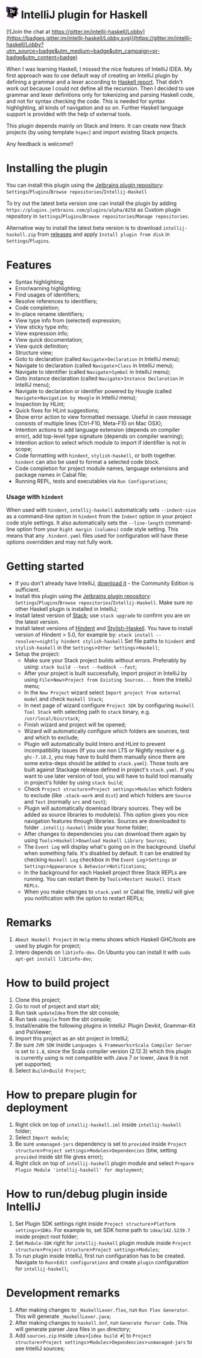 # ![logo](logo/icon_intellij_haskell_32.png) IntelliJ plugin for Haskell

[![Join the chat at https://gitter.im/intellij-haskell/Lobby](https://badges.gitter.im/intellij-haskell/Lobby.svg)](https://gitter.im/intellij-haskell/Lobby?utm_source=badge&utm_medium=badge&utm_campaign=pr-badge&utm_content=badge)

When I was learning Haskell, I missed the nice features of IntelliJ IDEA. My first approach
was to use default way of creating an IntelliJ plugin by defining a grammar and a lexer according to
[Haskell report](http://www.haskell.org/onlinereport/haskell2010/haskellch10.html). That didn't work out because I could not define all 
the recursion. 
Then I decided to use grammar and lexer definitions only for tokenizing and parsing Haskell code, and not for syntax checking the code. This is needed for syntax highlighting, all kinds of navigation and so on.
Further Haskell language support is provided with the help of external tools.

This plugin depends mainly on Stack and Intero. It can create new Stack projects (by using template `hspec`) and import existing Stack projects.
 
Any feedback is welcome!!

# Installing the plugin
You can install this plugin using the [Jetbrains plugin repository](https://plugins.jetbrains.com/idea/plugin/8258-intellij-haskell):
  `Settings`/`Plugins`/`Browse repositories`/`Intellij-Haskell`

To try out the latest beta version one can install the plugin by adding `https://plugins.jetbrains.com/plugins/alpha/8258` as Custom plugin repository in `Settings`/`Plugins`/`Browse repositories`/`Manage repositories`.
 
Alternative way to install the latest beta version is to download `intellij-haskell.zip` from [releases](https://github.com/rikvdkleij/intellij-haskell/releases) and apply `Install plugin from disk` in `Settings`/`Plugins`.


# Features
- Syntax highlighting;
- Error/warning highlighting;
- Find usages of identifiers;
- Resolve references to identifiers;
- Code completion;
- In-place rename identifiers;
- View type info from (selected) expression;
- View sticky type info;
- View expression info;
- View quick documentation;
- View quick definition;
- Structure view;
- Goto to declaration (called `Navigate`>`Declaration` in IntelliJ menu);
- Navigate to declaration (called `Navigate`>`Class` in IntelliJ menu);
- Navigate to identifier (called `Navigate`>`Symbol` in IntelliJ menu);
- Goto instance declaration (called `Navigate`>`Instance Declaration` in IntelliJ menu);
- Navigate to declaration or identifier powered by Hoogle (called `Navigate`>`Navigation by Hoogle` in IntelliJ menu);
- Inspection by HLint;
- Quick fixes for HLint suggestions;
- Show error action to view formatted message. Useful in case message consists of multiple lines (Ctrl-F10, Meta-F10 on Mac OSX);
- Intention actions to add language extension (depends on compiler error), add top-level type signature (depends on compiler warning);
- Intention action to select which module to import if identifier is not in scope;
- Code formatting with `hindent`, `stylish-haskell`, or both together. `hindent` can also be used to format a selected code block.
- Code completion for project module names, language extensions and package names in Cabal file;
- Running REPL, tests and executables via `Run Configurations`;

### Usage with `hindent`

When used with `hindent`, `intellij-haskell` automatically sets `--indent-size` as a command-line option in `hindent` from the `Indent` option in your project code style settings. It also automatically sets the `--line-length` command-line option from your `Right margin (columns)` code style setting. This means that any `.hindent.yaml` files used for configuration will have these options overridden and may not fully work.


# Getting started
- If you don't already have IntelliJ, [download it](https://www.jetbrains.com/idea/download/) - the Community Edition is sufficient.
- Install this plugin using the [Jetbrains plugin repository](https://plugins.jetbrains.com/idea/plugin/8258-intellij-haskell): `Settings`/`Plugins`/`Browse repositories`/`Intellij-Haskell`. Make sure no other Haskell plugin is installed in IntelliJ;
- Install latest version of [Stack](https://github.com/commercialhaskell/stack); use `stack upgrade` to confirm you are on the latest version.
- Install latest versions of [Hindent](https://github.com/chrisdone/hindent) and [Stylish-Haskell](https://github.com/jaspervdj/stylish-haskell). 
    You have to install version of Hindent > 5.0, for example by: `stack install --resolver=nightly hindent stylish-haskell`
    Set file paths to `hindent` and `stylish-haskell` in the `Settings`>`Other Settings`>`Haskell`;
- Setup the project:
  - Make sure your Stack project builds without errors. Preferably by using: `stack build --test --haddock --fast`;
  - After your project is built successfully, import project in IntelliJ by using `File`>`New`>`Project from Existing Sources...` from the IntelliJ menu;
  - In the `New Project` wizard select `Import project from external model` and check `Haskell Stack`;
  - In next page of wizard configure `Project SDK` by configuring `Haskell Tool Stack` with selecting path to `stack` binary, e.g. `/usr/local/bin/stack`;
  - Finish wizard and project will be opened;
  - Wizard will automatically configure which folders are sources, test and which to exclude;
  - Plugin will automatically build Intero and HLint to prevent incompatibility issues
    (If you use non LTS or Nightly resolver e.g. `ghc-7.10.2`, you may have to build them manually since there are some extra-deps should be added to `stack.yaml`).
    Those tools are built against Stackage release defined in project's `stack.yaml`.
    If you want to use later version of tool, you will have to build tool manually in project's folder by using `stack build`;
  - Check `Project structure`>`Project settings`>`Modules` which folders to exclude (like `.stack-work` and `dist`) and which folders are `Source` and `Test` (normally `src` and `test`);
  - Plugin will automatically download library sources. They will be added as source libraries to module(s).
    This option gives you nice navigation features through libraries. Sources are downloaded to folder `.intellij-haskell` inside your home folder;
  - After changes to dependencies you can download them again by using `Tools`>`Haskell`>`Download Haskell Library Sources`;
  - The `Event Log` will display what's going on in the background. Useful when something fails. It's disabled by default. 
    It can be enabled by checking `Haskell Log` checkbox in the `Event Log`>`Settings` or `Settings`>`Appearance & Behavior`>`Notifications`;    
  - In the background for each Haskell project three Stack REPLs are running. You can restart them by `Tools`>`Restart Haskell Stack REPLs`.
  - When you make changes to `stack.yaml` or Cabal file, IntelliJ will give you notification with the option to restart REPLs;


# Remarks
1. `About Haskell Project` in `Help` menu shows which Haskell GHC/tools are used by plugin for project;
2. Intero depends on `libtinfo-dev`. On Ubuntu you can install it with `sudo apt-get install libtinfo-dev`;


# How to build project
1. Clone this project;
1. Go to root of project and start sbt;
1. Run task `updateIdea` from the sbt console;
1. Run task `compile` from the sbt console;
1. Install/enable the following plugins in IntelliJ: Plugin Devkit, Grammar-Kit and PsiViewer;
1. Import this project as an sbt project in IntelliJ;
1. Be sure `JVM SDK` inside `Languages & Frameworks`>`Scala Compiler Server` is set to `1.8`, since the Scala compiler version (2.12.3) which this plugin is currently using is not compatible with Java 7 or lower, Java 9 is not yet supported;
1. Select `Build`>`Build Project`;


# How to prepare plugin for deployment
1. Right click on top of `intellij-haskell.iml` inside `intellij-haskell` folder;
1. Select `Import module`;
1. Be sure `unmanaged-jars` dependency is set to `provided` inside `Project structure`>`Project settings`>`Modules`>`Dependencies` (btw, setting `provided` inside sbt file gives error); 
1. Right click on top of `intellij-haskell` plugin module and select `Prepare Plugin Module 'intellij-haskell' for deployment`; 


# How to run/debug plugin inside IntelliJ
1. Set Plugin SDK settings right inside `Project structure`>`Platform settings`>`SDKs`. For example to, set  SDK home path to `idea/142.5239.7` inside project root folder;
1. Set `Module-SDK` right for `intellij-haskell` plugin module inside `Project structure`>`Project structure`>`Project settings`>`Modules`; 
1. To run plugin inside IntelliJ, first run configuration has to be created. Navigate to `Run`>`Edit configurations` and create `plugin` configuration for `intellij-haskell`;


# Development remarks
1. After making changes to `_HaskellLexer.flex`, run `Run Flex Generator`. This will generate `_HaskellLexer.java`;
1. After making changes to `haskell.bnf`, run `Generate Parser Code`. This will generate parser Java files in `gen` directory;
1. Add `sources.zip` inside `idea`>[`idea build #`] to `Project structure`>`Project settings`>`Modules`>`Dependencies`>`unmanaged-jars` to see IntelliJ sources;

